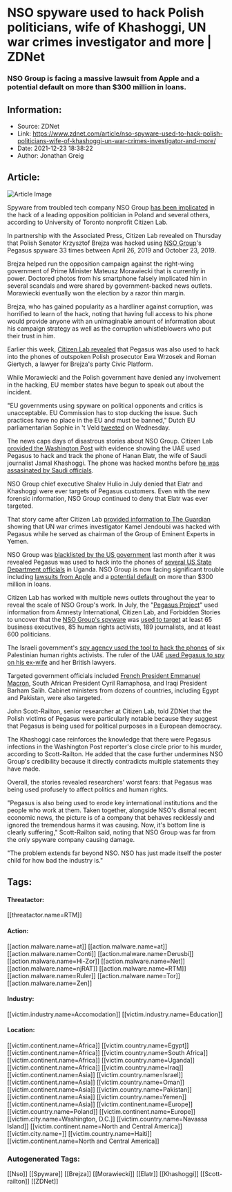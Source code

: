 # NSO spyware used to hack Polish politicians, wife of Khashoggi, UN war crimes investigator and more | ZDNet
### NSO Group is facing a massive lawsuit from Apple and a potential default on more than $300 million in loans.

## Information:
+ Source: ZDNet
+ Link: https://www.zdnet.com/article/nso-spyware-used-to-hack-polish-politicians-wife-of-khashoggi-un-war-crimes-investigator-and-more/
+ Date: 2021-12-23 18:38:22
+ Author: Jonathan Greig


## Article:
![Article Image](https://www.zdnet.com/a/img/resize/deedf28be02f5d029f3fbfc2b12e7fef354e14c1/2020/12/21/4865e211-37a1-4556-83f9-86f3e885a96f/nso-group.jpg?width=770&height=578&fit=crop&auto=webp)

Spyware from troubled tech company NSO Group [has been implicated](https://apnews.com/article/technology-business-middle-east-elections-europe-c16b2b811e482db8fbc0bbc37c00c5ab) in the hack of a leading opposition politician in Poland and several others, according to University of Toronto nonprofit Citizen Lab. 

In partnership with the Associated Press, Citizen Lab revealed on Thursday that Polish Senator Krzysztof Brejza was hacked using [NSO Group](https://www.zdnet.com/article/nso-groups-pegasus-spyware-used-against-journalists-political-activists-worldwide-report/)'s Pegasus spyware 33 times between April 26, 2019 and October 23, 2019.

Brejza helped run the opposition campaign against the right-wing government of Prime Minister Mateusz Morawiecki that is currently in power. Doctored photos from his smartphone falsely implicated him in several scandals and were shared by government-backed news outlets. Morawiecki eventually won the election by a razor thin margin.  

Brejza, who has gained popularity as a hardliner against corruption, was horrified to learn of the hack, noting that having full access to his phone would provide anyone with an unimaginable amount of information about his campaign strategy as well as the corruption whistleblowers who put their trust in him.  

Earlier this week, [Citizen Lab revealed](https://www.newsobserver.com/news/business/article256754202.html) that Pegasus was also used to hack into the phones of outspoken Polish prosecutor Ewa Wrzosek and Roman Giertych, a lawyer for Brejza's party Civic Platform.

While Morawiecki and the Polish government have denied any involvement in the hacking, EU member states have begun to speak out about the incident. 

"EU governments using spyware on political opponents and critics is unacceptable. ⁦EU Commission ⁩has to stop ducking the issue. Such practices have no place in the EU and must be banned," Dutch EU parliamentarian Sophie in 't Veld [tweeted](https://twitter.com/SophieintVeld/status/1473568726423379974) on Wednesday. 






The news caps days of disastrous stories about NSO Group. Citizen Lab [provided the Washington Post](https://www.washingtonpost.com/nation/interactive/2021/hanan-elatr-phone-pegasus/) with evidence showing the UAE used Pegasus to hack and track the phone of Hanan Elatr, the wife of Saudi journalist Jamal Khashoggi. The phone was hacked months before [he was assasinated by Saudi officials](https://www.bbc.com/news/world-europe-45812399). 

NSO Group chief executive Shalev Hulio in July denied that Elatr and Khashoggi were ever targets of Pegasus customers. Even with the new forensic information, NSO Group continued to deny that Elatr was ever targeted. 

That story came after Citizen Lab [provided information to The Guardian](https://www.theguardian.com/world/2021/dec/20/un-backed-investigator-into-possible-yemen-war-crimes-targeted-by-spyware) showing that UN war crimes investigator Kamel Jendoubi was hacked with Pegasus while he served as chairman of the Group of Eminent Experts in Yemen. 

NSO Group was [blacklisted by the US government](https://www.zdnet.com/article/commerce-dept-sanctions-nso-group-positive-technologies-and-more-for-selling-spyware-and-hacking-tools/) last month after it was revealed Pegasus was used to hack into the phones of [several US State Department officials](https://www.ft.com/content/319e691a-9db1-46e6-b7ea-c899715756b4) in Uganda. NSO Group is now facing significant trouble including [lawsuits from Apple](https://www.zdnet.com/article/apple-sues-nso-group-over-pegasus-spyware/) and a [potential default](https://www.bloomberg.com/news/articles/2021-11-22/israeli-spyware-firm-nso-seen-at-risk-of-default-as-sales-drop) on more than $300 million in loans. 

Citizen Lab has worked with multiple news outlets throughout the year to reveal the scale of NSO Group's work. In July, the "[Pegasus Project](https://www.theguardian.com/news/series/pegasus-project)" used information from Amnesty International, Citizen Lab, and Forbidden Stories to uncover that the [NSO Group's spyware](https://www.zdnet.com/article/nso-groups-pegasus-spyware-used-against-journalists-political-activists-worldwide-report/) was [used to target](https://www.haaretz.com/israel-news/haaretz-among-winners-of-eu-s-top-journalism-prize-for-pegasus-investigation-1.10295038) at least 65 business executives, 85 human rights activists, 189 journalists, and at least 600 politicians. 

The Israeli government's [spy agency used the tool to hack the phones](https://apnews.com/article/technology-business-israel-jamal-khashoggi-hacking-6bfc5bc992de7f33f5c8e969e69ce15c) of six Palestinian human rights activists. The ruler of the UAE [used Pegasus to spy on his ex-wife](https://www.zdnet.com/article/citizen-lab-researcher-disputes-claims-from-nso-group-after-uk-court-finds-uae-ruler-used-pegasus-to-hack-ex-wife-lawyers/) and her British lawyers. 

Targeted government officials included [French President Emmanuel Macron](https://www.theguardian.com/world/2021/jul/20/french-ministers-phone-shows-traces-linked-to-nso-spyware), South African President Cyril Ramaphosa, and Iraqi President Barham Salih. Cabinet ministers from dozens of countries, including Egypt and Pakistan, were also targeted. 

John Scott-Railton, senior researcher at Citizen Lab, told ZDNet that the Polish victims of Pegasus were particularly notable because they suggest that Pegasus is being used for political purposes in a European democracy. 

The Khashoggi case reinforces the knowledge that there were Pegasus infections in the Washington Post reporter's close circle prior to his murder, according to Scott-Railton. He added that the case further undermines NSO Group's credibility because it directly contradicts multiple statements they have made. 

Overall, the stories revealed researchers' worst fears: that Pegasus was being used profusely to affect politics and human rights. 

"Pegasus is also being used to erode key international institutions and the people who work at them. Taken together, alongside NSO's dismal recent economic news, the picture is of a company that behaves recklessly and ignored the tremendous harms it was causing. Now, it's bottom line is clearly suffering," Scott-Railton said, noting that NSO Group was far from the only spyware company causing damage. 

"The problem extends far beyond NSO. NSO has just made itself the poster child for how bad the industry is."





## Tags:

#### Threatactor:
[[threatactor.name=RTM]]

#### Action:
[[action.malware.name=at]] [[action.malware.name=at]] [[action.malware.name=Conti]] [[action.malware.name=Derusbi]] [[action.malware.name=Hi-Zor]] [[action.malware.name=Net]] [[action.malware.name=njRAT]] [[action.malware.name=RTM]] [[action.malware.name=Ruler]] [[action.malware.name=Tor]] [[action.malware.name=Zen]]

#### Industry:
[[victim.industry.name=Accomodation]] [[victim.industry.name=Education]]

#### Location:
[[victim.continent.name=Africa]] [[victim.country.name=Egypt]] [[victim.continent.name=Africa]] [[victim.country.name=South Africa]] [[victim.continent.name=Africa]] [[victim.country.name=Uganda]] [[victim.continent.name=Africa]] [[victim.country.name=Iraq]] [[victim.continent.name=Asia]] [[victim.country.name=Israel]] [[victim.continent.name=Asia]] [[victim.country.name=Oman]] [[victim.continent.name=Asia]] [[victim.country.name=Pakistan]] [[victim.continent.name=Asia]] [[victim.country.name=Yemen]] [[victim.continent.name=Asia]] [[victim.continent.name=Europe]] [[victim.country.name=Poland]] [[victim.continent.name=Europe]] [[victim.city.name=Washington, D.C.]] [[victim.country.name=Navassa Island]] [[victim.continent.name=North and Central America]] [[victim.city.name=]] [[victim.country.name=Haiti]] [[victim.continent.name=North and Central America]]

### Autogenerated Tags:
[[Nso]] [[Spyware]] [[Brejza]] [[Morawiecki]] [[Elatr]] [[Khashoggi]] [[Scott-railton]] [[ZDNet]]

